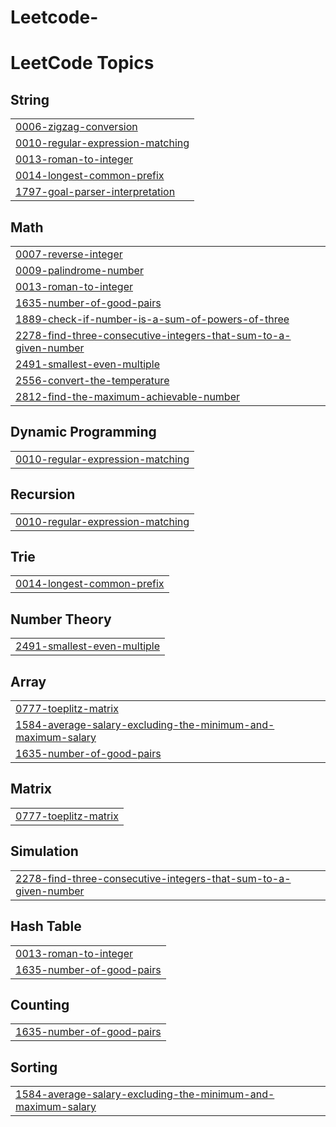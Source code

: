 # Leetcode-
<!---LeetCode Topics Start-->
# LeetCode Topics
## String
|  |
| ------- |
| [0006-zigzag-conversion](https://github.com/BequeenCode/Leetcode-/tree/master/0006-zigzag-conversion) |
| [0010-regular-expression-matching](https://github.com/BequeenCode/Leetcode-/tree/master/0010-regular-expression-matching) |
| [0013-roman-to-integer](https://github.com/BequeenCode/Leetcode-/tree/master/0013-roman-to-integer) |
| [0014-longest-common-prefix](https://github.com/BequeenCode/Leetcode-/tree/master/0014-longest-common-prefix) |
| [1797-goal-parser-interpretation](https://github.com/BequeenCode/Leetcode-/tree/master/1797-goal-parser-interpretation) |
## Math
|  |
| ------- |
| [0007-reverse-integer](https://github.com/BequeenCode/Leetcode-/tree/master/0007-reverse-integer) |
| [0009-palindrome-number](https://github.com/BequeenCode/Leetcode-/tree/master/0009-palindrome-number) |
| [0013-roman-to-integer](https://github.com/BequeenCode/Leetcode-/tree/master/0013-roman-to-integer) |
| [1635-number-of-good-pairs](https://github.com/BequeenCode/Leetcode-/tree/master/1635-number-of-good-pairs) |
| [1889-check-if-number-is-a-sum-of-powers-of-three](https://github.com/BequeenCode/Leetcode-/tree/master/1889-check-if-number-is-a-sum-of-powers-of-three) |
| [2278-find-three-consecutive-integers-that-sum-to-a-given-number](https://github.com/BequeenCode/Leetcode-/tree/master/2278-find-three-consecutive-integers-that-sum-to-a-given-number) |
| [2491-smallest-even-multiple](https://github.com/BequeenCode/Leetcode-/tree/master/2491-smallest-even-multiple) |
| [2556-convert-the-temperature](https://github.com/BequeenCode/Leetcode-/tree/master/2556-convert-the-temperature) |
| [2812-find-the-maximum-achievable-number](https://github.com/BequeenCode/Leetcode-/tree/master/2812-find-the-maximum-achievable-number) |
## Dynamic Programming
|  |
| ------- |
| [0010-regular-expression-matching](https://github.com/BequeenCode/Leetcode-/tree/master/0010-regular-expression-matching) |
## Recursion
|  |
| ------- |
| [0010-regular-expression-matching](https://github.com/BequeenCode/Leetcode-/tree/master/0010-regular-expression-matching) |
## Trie
|  |
| ------- |
| [0014-longest-common-prefix](https://github.com/BequeenCode/Leetcode-/tree/master/0014-longest-common-prefix) |
## Number Theory
|  |
| ------- |
| [2491-smallest-even-multiple](https://github.com/BequeenCode/Leetcode-/tree/master/2491-smallest-even-multiple) |
## Array
|  |
| ------- |
| [0777-toeplitz-matrix](https://github.com/BequeenCode/Leetcode-/tree/master/0777-toeplitz-matrix) |
| [1584-average-salary-excluding-the-minimum-and-maximum-salary](https://github.com/BequeenCode/Leetcode-/tree/master/1584-average-salary-excluding-the-minimum-and-maximum-salary) |
| [1635-number-of-good-pairs](https://github.com/BequeenCode/Leetcode-/tree/master/1635-number-of-good-pairs) |
## Matrix
|  |
| ------- |
| [0777-toeplitz-matrix](https://github.com/BequeenCode/Leetcode-/tree/master/0777-toeplitz-matrix) |
## Simulation
|  |
| ------- |
| [2278-find-three-consecutive-integers-that-sum-to-a-given-number](https://github.com/BequeenCode/Leetcode-/tree/master/2278-find-three-consecutive-integers-that-sum-to-a-given-number) |
## Hash Table
|  |
| ------- |
| [0013-roman-to-integer](https://github.com/BequeenCode/Leetcode-/tree/master/0013-roman-to-integer) |
| [1635-number-of-good-pairs](https://github.com/BequeenCode/Leetcode-/tree/master/1635-number-of-good-pairs) |
## Counting
|  |
| ------- |
| [1635-number-of-good-pairs](https://github.com/BequeenCode/Leetcode-/tree/master/1635-number-of-good-pairs) |
## Sorting
|  |
| ------- |
| [1584-average-salary-excluding-the-minimum-and-maximum-salary](https://github.com/BequeenCode/Leetcode-/tree/master/1584-average-salary-excluding-the-minimum-and-maximum-salary) |
<!---LeetCode Topics End-->